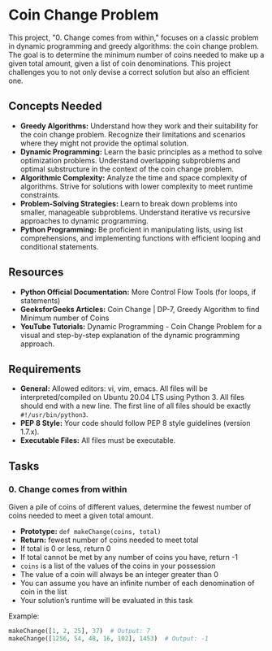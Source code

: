 # Coin Change Problem

This project, "0. Change comes from within," focuses on a classic problem in dynamic programming and greedy algorithms: the coin change problem. The goal is to determine the minimum number of coins needed to make up a given total amount, given a list of coin denominations. This project challenges you to not only devise a correct solution but also an efficient one.

## Concepts Needed
- **Greedy Algorithms:** Understand how they work and their suitability for the coin change problem. Recognize their limitations and scenarios where they might not provide the optimal solution.
- **Dynamic Programming:** Learn the basic principles as a method to solve optimization problems. Understand overlapping subproblems and optimal substructure in the context of the coin change problem.
- **Algorithmic Complexity:** Analyze the time and space complexity of algorithms. Strive for solutions with lower complexity to meet runtime constraints.
- **Problem-Solving Strategies:** Learn to break down problems into smaller, manageable subproblems. Understand iterative vs recursive approaches to dynamic programming.
- **Python Programming:** Be proficient in manipulating lists, using list comprehensions, and implementing functions with efficient looping and conditional statements.

## Resources
- **Python Official Documentation:** More Control Flow Tools (for loops, if statements)
- **GeeksforGeeks Articles:** Coin Change | DP-7, Greedy Algorithm to find Minimum number of Coins
- **YouTube Tutorials:** Dynamic Programming - Coin Change Problem for a visual and step-by-step explanation of the dynamic programming approach.

## Requirements
- **General:** Allowed editors: vi, vim, emacs. All files will be interpreted/compiled on Ubuntu 20.04 LTS using Python 3. All files should end with a new line. The first line of all files should be exactly `#!/usr/bin/python3`.
- **PEP 8 Style:** Your code should follow PEP 8 style guidelines (version 1.7.x).
- **Executable Files:** All files must be executable.

## Tasks
### 0. Change comes from within
Given a pile of coins of different values, determine the fewest number of coins needed to meet a given total amount.

- **Prototype:** `def makeChange(coins, total)`
- **Return:** fewest number of coins needed to meet total
- If total is 0 or less, return 0
- If total cannot be met by any number of coins you have, return -1
- `coins` is a list of the values of the coins in your possession
- The value of a coin will always be an integer greater than 0
- You can assume you have an infinite number of each denomination of coin in the list
- Your solution’s runtime will be evaluated in this task

Example:

```python
makeChange([1, 2, 25], 37)  # Output: 7
makeChange([1256, 54, 48, 16, 102], 1453)  # Output: -1

